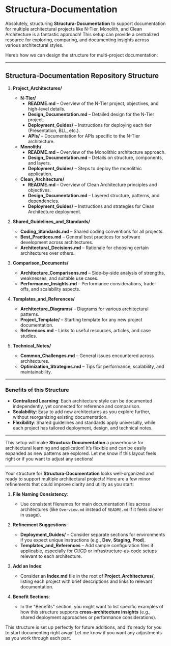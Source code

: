 # Structura-Documentation

Absolutely, structuring **Structura-Documentation** to support documentation for multiple architectural projects like N-Tier, Monolith, and Clean Architecture is a fantastic approach! This setup can provide a centralized resource for exploring, comparing, and documenting insights across various architectural styles.

Here’s how we can design the structure for multi-project documentation:

---

## Structura-Documentation Repository Structure

1. **Project_Architectures/**

   - **N-Tier/**
     - **README.md** – Overview of the N-Tier project, objectives, and high-level details.
     - **Design_Documentation.md** – Detailed design for the N-Tier project.
     - **Deployment_Guides/** – Instructions for deploying each tier (Presentation, BLL, etc.).
     - **APIs/** – Documentation for APIs specific to the N-Tier architecture.
   - **Monolith/**
     - **README.md** – Overview of the Monolithic architecture approach.
     - **Design_Documentation.md** – Details on structure, components, and layers.
     - **Deployment_Guides/** – Steps to deploy the monolithic application.
   - **Clean_Architecture/**
     - **README.md** – Overview of Clean Architecture principles and objectives.
     - **Design_Documentation.md** – Layered structure, patterns, and dependencies.
     - **Deployment_Guides/** – Instructions and strategies for Clean Architecture deployment.

2. **Shared_Guidelines_and_Standards/**

   - **Coding_Standards.md** – Shared coding conventions for all projects.
   - **Best_Practices.md** – General best practices for software development across architectures.
   - **Architectural_Decisions.md** – Rationale for choosing certain architectures over others.

3. **Comparison_Documents/**

   - **Architecture_Comparisons.md** – Side-by-side analysis of strengths, weaknesses, and suitable use cases.
   - **Performance_Insights.md** – Performance considerations, trade-offs, and scalability aspects.

4. **Templates_and_References/**

   - **Architecture_Diagrams/** – Diagrams for various architectural patterns.
   - **Project_Template/** – Starting template for any new project documentation.
   - **References.md** – Links to useful resources, articles, and case studies.

5. **Technical_Notes/**
   - **Common_Challenges.md** – General issues encountered across architectures.
   - **Optimization_Strategies.md** – Tips for performance, scalability, and maintainability.

---

### Benefits of this Structure

- **Centralized Learning**: Each architecture style can be documented independently, yet connected for reference and comparison.
- **Scalability**: Easy to add new architectures as you explore further, without reorganizing existing documentation.
- **Flexibility**: Shared guidelines and standards apply universally, while each project has tailored deployment, design, and technical notes.

---

This setup will make **Structura-Documentation** a powerhouse for architectural learning and application! It’s flexible and can be easily expanded as new patterns are explored. Let me know if this layout feels right or if you want to adjust any sections!

---

Your structure for **Structura-Documentation** looks well-organized and ready to support multiple architectural projects! Here are a few minor refinements that could improve clarity and utility as you start:

1. **File Naming Consistency**:

   - Use consistent filenames for main documentation files across architectures (like `Overview.md` instead of `README.md` if it feels clearer in usage).

2. **Refinement Suggestions**:

   - **Deployment_Guides/** – Consider separate sections for environments if you expect unique instructions (e.g., **Dev**, **Staging**, **Prod**).
   - **Templates_and_References** – Add sample configuration files if applicable, especially for CI/CD or infrastructure-as-code setups relevant to each architecture.

3. **Add an Index**:

   - Consider an **Index.md** file in the root of **Project_Architectures/**, listing each project with brief descriptions and links to relevant documentation.

4. **Benefit Sections**:
   - In the "Benefits" section, you might want to list specific examples of how this structure supports **cross-architecture insights** (e.g., shared deployment approaches or performance considerations).

This structure is set up perfectly for future additions, and it’s ready for you to start documenting right away! Let me know if you want any adjustments as you work through each part.
